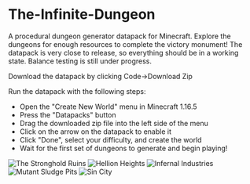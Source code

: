 # The-Infinite-Dungeon
A procedural dungeon generator datapack for Minecraft. Explore the dungeons for enough resources to complete the victory monument! The datapack is very close to release, so everything should be in a working state. Balance testing is still under progress.

Download the datapack by clicking Code->Download Zip

Run the datapack with the following steps:
- Open the "Create New World" menu in Minecraft 1.16.5
- Press the "Datapacks" button
- Drag the downloaded zip file into the left side of the menu
- Click on the arrow on the datapack to enable it
- Click "Done", select your difficulty, and create the world
- Wait for the first set of dungeons to generate and begin playing!

![The Stronghold Ruins](https://raw.githubusercontent.com/Zungrysoft/The-Infinite-Dungeon/master/docs/screenshots/stronghold2_1.png)
![Hellion Heights](https://raw.githubusercontent.com/Zungrysoft/The-Infinite-Dungeon/master/docs/screenshots/hellion_1.png)
![Infernal Industries](https://raw.githubusercontent.com/Zungrysoft/The-Infinite-Dungeon/master/docs/screenshots/infernal_1.png)
![Mutant Sludge Pits](https://raw.githubusercontent.com/Zungrysoft/The-Infinite-Dungeon/master/docs/screenshots/mutant_1.png)
![Sin City](https://raw.githubusercontent.com/Zungrysoft/The-Infinite-Dungeon/master/docs/screenshots/sin_1.png)
